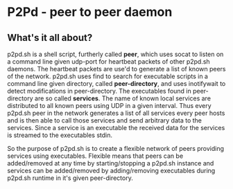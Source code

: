 # P2Pd - peer to peer daemon
## What's it all about?
p2pd.sh is a shell script, furtherly called **peer**, which uses socat to listen on a command line given udp-port for heartbeat packets
of other p2pd.sh daemons.
The heartbeat packets are use'd to generate a list of known peers of the network.
p2pd.sh uses find to search for executable scripts in a command line given directory, called **peer-directory**, and uses
inotifywait to detect modifications in peer-directory.
The executables found in peer-directory are so called **services**. The name of known local services are distributed to
all known peers using UDP in a given interval.
Thus every p2pd.sh peer in the network generates a list of all services every peer hosts and is then able to
call those services and send arbitrary data to the services.
Since a service is an executable the received data for the services is streamed to the executables stdin.

So the purpose of p2pd.sh is to create a flexible network of peers providing services using executables.
Flexible means that peers can be added/removed at any time by starting/stopping a p2pd.sh instance and
services can be added/removed by adding/removing executables during p2pd.sh runtime in it's given peer-directory.
